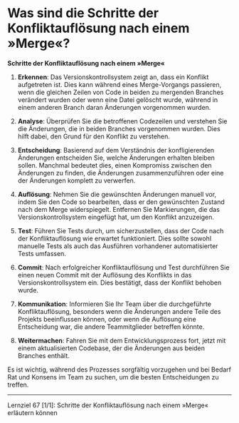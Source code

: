 # Was sind die Schritte der Konfliktauflösung nach einem »Merge«?

**Schritte der Konfliktauflösung nach einem »Merge«**
1. **Erkennen**: Das Versionskontrollsystem zeigt an, dass ein Konflikt aufgetreten ist. Dies kann während eines Merge-Vorgangs passieren, wenn die gleichen Zeilen von Code in beiden zu mergenden Branches verändert wurden oder wenn eine Datei gelöscht wurde, während in einem anderen Branch daran Änderungen vorgenommen wurden.
   
2. **Analyse**: Überprüfen Sie die betroffenen Codezeilen und verstehen Sie die Änderungen, die in beiden Branches vorgenommen wurden. Dies hilft dabei, den Grund für den Konflikt zu verstehen.

3. **Entscheidung**: Basierend auf dem Verständnis der konfligierenden Änderungen entscheiden Sie, welche Änderungen erhalten bleiben sollen. Manchmal bedeutet dies, einen Kompromiss zwischen den Änderungen zu finden, die Änderungen zusammenzuführen oder eine der Änderungen komplett zu verwerfen.

4. **Auflösung**: Nehmen Sie die gewünschten Änderungen manuell vor, indem Sie den Code so bearbeiten, dass er den gewünschten Zustand nach dem Merge widerspiegelt. Entfernen Sie Markierungen, die das Versionskontrollsystem eingefügt hat, um den Konflikt anzuzeigen.

5. **Test**: Führen Sie Tests durch, um sicherzustellen, dass der Code nach der Konfliktauflösung wie erwartet funktioniert. Dies sollte sowohl manuelle Tests als auch das Ausführen vorhandener automatisierter Tests umfassen.

6. **Commit**: Nach erfolgreicher Konfliktauflösung und Test durchführen Sie einen neuen Commit mit der Auflösung des Konflikts in das Versionskontrollsystem ein. Dies bestätigt, dass der Konflikt behoben wurde.

7. **Kommunikation**: Informieren Sie Ihr Team über die durchgeführte Konfliktauflösung, besonders wenn die Änderungen andere Teile des Projekts beeinflussen können, oder wenn die Auflösung eine Entscheidung war, die andere Teammitglieder betreffen könnte.

8. **Weitermachen**: Fahren Sie mit dem Entwicklungsprozess fort, jetzt mit einem aktualisierten Codebase, der die Änderungen aus beiden Branches enthält.

Es ist wichtig, während des Prozesses sorgfältig vorzugehen und bei Bedarf Rat und Konsens im Team zu suchen, um die besten Entscheidungen zu treffen.

---

Lernziel 67 \[1/1\]: Schritte der Konfliktauflösung nach einem »Merge« erläutern können
